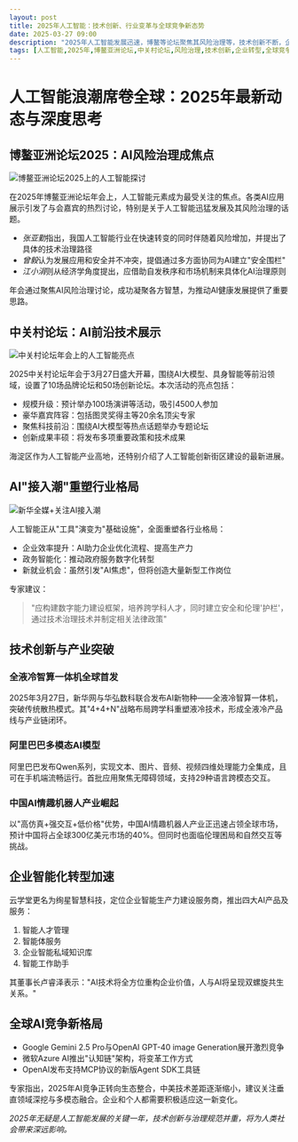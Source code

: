 ```yaml
---
layout: post
title: 2025年人工智能：技术创新、行业变革与全球竞争新态势
date: 2025-03-27 09:00
description: "2025年人工智能发展迅速，博鳌等论坛聚焦其风险治理等，技术创新不断，企业转型加速，全球竞争呈现新格局。"
tags: [人工智能,2025年,博鳌亚洲论坛,中关村论坛,风险治理,技术创新,企业转型,全球竞争,产业突破,AI接入潮]
---
```


# 人工智能浪潮席卷全球：2025年最新动态与深度思考

## 博鳌亚洲论坛2025：AI风险治理成焦点

![博鳌亚洲论坛2025上的人工智能探讨](https://s.coze.cn/t/wk9ITF-iriY/ "博鳌亚洲论坛2025年会上的人工智能讨论")

在2025年博鳌亚洲论坛年会上，人工智能元素成为最受关注的焦点。各类AI应用展示引发了与会嘉宾的热烈讨论，特别是关于人工智能迅猛发展及其风险治理的话题。

- *张亚勤*指出，我国人工智能行业在快速转变的同时伴随着风险增加，并提出了具体的技术治理路径
- *曾毅*认为发展应用和安全并不冲突，提倡通过多方面协同为AI建立"安全围栏"
- *江小涓*则从经济学角度提出，应借助自发秩序和市场机制来具体化AI治理原则

年会通过聚焦AI风险治理讨论，成功凝聚各方智慧，为推动AI健康发展提供了重要思路。

## 中关村论坛：AI前沿技术展示

![中关村论坛年会上的人工智能亮点](https://s.coze.cn/t/5Ck5TJHwEtU/ "中关村论坛2025年会")

2025中关村论坛年会于3月27日盛大开幕，围绕AI大模型、具身智能等前沿领域，设置了10场品牌论坛和50场创新论坛。本次活动的亮点包括：

- 规模升级：预计举办100场演讲等活动，吸引4500人参加
- 豪华嘉宾阵容：包括图灵奖得主等20余名顶尖专家
- 聚焦科技前沿：围绕AI大模型等热点话题举办专题论坛
- 创新成果丰硕：将发布多项重要政策和技术成果

海淀区作为人工智能产业高地，还特别介绍了人工智能创新街区建设的最新进展。

## AI"接入潮"重塑行业格局

![新华全媒+关注AI接入潮](https://s.coze.cn/t/nk1n57EDQVM/ "AI接入潮影响各行业")

人工智能正从"工具"演变为"基础设施"，全面重塑各行业格局：

- 企业效率提升：AI助力企业优化流程、提高生产力
- 政务智能化：推动政府服务数字化转型
- 新就业机会：虽然引发"AI焦虑"，但将创造大量新型工作岗位

专家建议：
> "应构建数字能力建设框架，培养跨学科人才，同时建立安全和伦理'护栏'，通过技术治理技术并制定相关法律政策"

## 技术创新与产业突破

### 全液冷智算一体机全球首发
2025年3月27日，新华网与华弘数科联合发布AI新物种——全液冷智算一体机，突破传统散热模式。其"4+4+N"战略布局跨学科重塑液冷技术，形成全液冷产品线与产业链闭环。

### 阿里巴巴多模态AI模型
阿里巴巴发布Qwen系列，实现文本、图片、音频、视频四维处理能力全集成，且可在手机端流畅运行。首批应用聚焦无障碍领域，支持29种语言跨模态交互。

### 中国AI情趣机器人产业崛起
以"高仿真+强交互+低价格"优势，中国AI情趣机器人产业正迅速占领全球市场，预计中国将占全球300亿美元市场的40%。但同时也面临伦理困局和自然交互等挑战。

## 企业智能化转型加速

云学堂更名为绚星智慧科技，定位企业智能生产力建设服务商，推出四大AI产品及服务：
1. 智能人才管理
2. 智能体服务
3. 企业智能私域知识库
4. 智能工作助手

其董事长卢睿泽表示："AI技术将全方位重构企业价值，人与AI将呈现双螺旋共生关系。"

## 全球AI竞争新格局

- Google Gemini 2.5 Pro与OpenAI GPT-40 image Generation展开激烈竞争
- 微软Azure AI推出"认知链"架构，将变革工作方式
- OpenAI发布支持MCP协议的新版Agent SDK工具链

专家指出，2025年AI竞争正转向生态整合，中美技术差距逐渐缩小，建议关注垂直领域深挖与多模态融合。企业和个人都需要积极适应这一新变化。

*2025年无疑是人工智能发展的关键一年，技术创新与治理规范并重，将为人类社会带来深远影响。*

